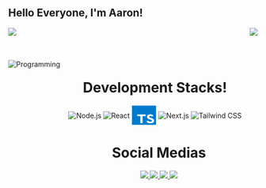 ## Hello Everyone, I'm Aaron!

<div>
  <img height="180em" src="https://github-readme-stats.vercel.app/api?username=naanon&theme=dracula&show_icons=true" />

   
  <img align="right" height="180em" src="https://github-readme-stats.vercel.app/api/top-langs/?username=naanon&layout=compact&langs_count=16&theme=tokyonight" />
</div>

##

<div align="center">
  <div style="display: inline_block"><br>
    <img align="left" height="250" alt="Programming" src="https://img.freepik.com/fotos-gratis/composicao-com-sistema-html-para-sites_23-2150866280.jpg?size=626&ext=jpg&ga=GA1.1.1417794095.1706895443&semt=ais">
    <h1 align="center">Development Stacks!</h1>
    <img align="center" alt="Node.js" height="40" width="50" src="https://cdn.jsdelivr.net/gh/devicons/devicon/icons/nodejs/nodejs-original.svg">
    <img align="center" alt="React" height="40" width="50" src="https://cdn.jsdelivr.net/gh/devicons/devicon/icons/react/react-original.svg">
    <img align="center" alt="TypeScript" height="40" width="50" src="https://raw.githubusercontent.com/devicons/devicon/master/icons/typescript/typescript-plain.svg">
    <img align="center" alt="Next.js" height="40" width="50" src="https://cdn.jsdelivr.net/gh/devicons/devicon/icons/nextjs/nextjs-original-wordmark.svg">
    <img align="center" alt="Tailwind CSS" height="40" width="50" src="https://cdn.jsdelivr.net/gh/devicons/devicon/icons/tailwindcss/tailwindcss-plain.svg">
  </div>
 
  <h1 align="center">Social Medias</h1>
  <a href="https://instagram.com/nanoonn">
    <img width="50" src="https://cdn-icons-png.freepik.com/256/174/174855.png?ga=GA1.1.1417794095.1706895443&semt=ais">
  </a>
  <a href="https://twitter.com/Naannooon">
    <img width="50" src="https://img.freepik.com/vetores-gratis/novo-design-de-icone-x-do-logotipo-do-twitter-em-2023_1017-45418.jpg?size=626&ext=jpg">
  </a>
  <a href="https://discordapp.com/users/571499038231494677">
    <img width="50" src="https://www.svgrepo.com/show/353655/discord-icon.svg">
  </a>
  <a href="https://www.linkedin.com/in/aaron-alves/">
    <img width="50" src="https://cdn.jsdelivr.net/gh/devicons/devicon/icons/linkedin/linkedin-original.svg">
  </a>
</div>
